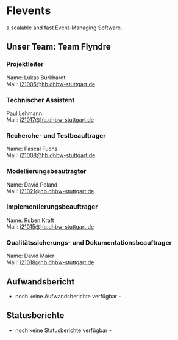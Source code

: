 # Flevents 
a scalable and fast Event-Managing Software. 

## Unser Team: Team Flyndre
### Projektleiter 
Name: Lukas Burkhardt<br>
Mail: [i21005@hb.dhbw-stuttgart.de](mailto:i21005@hb.dhbw-stuttgart.de)
### Technischer Assistent
Paul Lehmann.<br>
Mail: [i21017@hb.dhbw-stuttgart.de](mailto:i21017@hb.dhbw-stuttgart.de)

### Recherche- und Testbeauftrager
Name: Pascal Fuchs<br>
Mail: [i21008@hb.dhbw-stuttgart.de](mailto:i21008@hb.dhbw-stuttgart.de)

### Modellierungsbeautragter 
Name: David Poland<br>
Mail: [i21021@hb.dhbw-stuttgart.de](mailto:i21021@hb.dhbw-stuttgart.de)

### Implementierungsbeauftrager 
Name: Ruben Kraft<br>
Mail: [i21015@hb.dhbw-stuttgart.de](mailto:i21015@hb.dhbw-stuttgart.de)

### Qualitätssicherungs- und Dokumentationsbeauftrager
Name: David Maier<br>
Mail: [i21018@hb.dhbw-stuttgart.de](mailto:i21018@hb.dhbw-stuttgart.de)

## Aufwandsbericht 
- noch keine Aufwandsberichte verfügbar - 
## Statusberichte
- noch keine Statusberichte verfügbar - 
